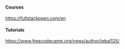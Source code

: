 #### Courses
https://fullstackopen.com/en  

#### Tutorials
https://www.freecodecamp.org/news/author/iqbal125/  
